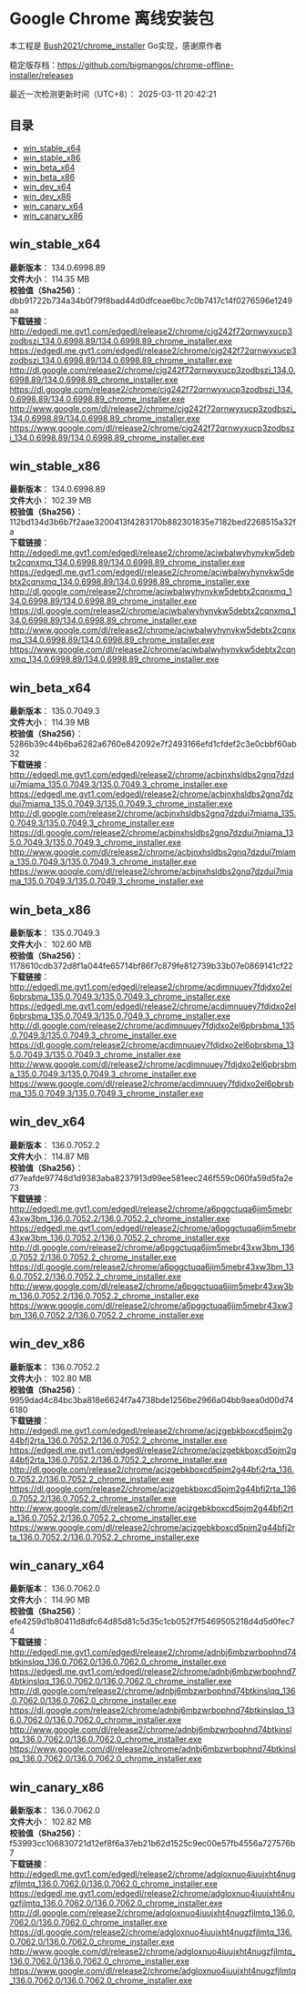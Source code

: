 # Google Chrome 离线安装包
本工程是 [Bush2021/chrome_installer](https://github.com/Bush2021/chrome_installer) Go实现，感谢原作者

稳定版存档：<https://github.com/bigmangos/chrome-offline-installer/releases>

最近一次检测更新时间（UTC+8）：
2025-03-11 20:42:21

## 目录
* [win_stable_x64](https://github.com/bigmangos/chrome-offline-installer?tab=readme-ov-file#win_stable_x64)
* [win_stable_x86](https://github.com/bigmangos/chrome-offline-installer?tab=readme-ov-file#win_stable_x86)
* [win_beta_x64](https://github.com/bigmangos/chrome-offline-installer?tab=readme-ov-file#win_beta_x64)
* [win_beta_x86](https://github.com/bigmangos/chrome-offline-installer?tab=readme-ov-file#win_beta_x86)
* [win_dev_x64](https://github.com/bigmangos/chrome-offline-installer?tab=readme-ov-file#win_dev_x64)
* [win_dev_x86](https://github.com/bigmangos/chrome-offline-installer?tab=readme-ov-file#win_dev_x86)
* [win_canary_x64](https://github.com/bigmangos/chrome-offline-installer?tab=readme-ov-file#win_canary_x64)
* [win_canary_x86](https://github.com/bigmangos/chrome-offline-installer?tab=readme-ov-file#win_canary_x86)

## win_stable_x64
**最新版本**： 134.0.6998.89  
**文件大小**： 114.35 MB  
**校验值（Sha256）**： dbb91722b734a34b0f79f8bad44d0dfceae6bc7c0b7417c14f0276596e1249aa  
**下载链接**：
http://edgedl.me.gvt1.com/edgedl/release2/chrome/cjg242f72qrnwyxucp3zodbszi_134.0.6998.89/134.0.6998.89_chrome_installer.exe
https://edgedl.me.gvt1.com/edgedl/release2/chrome/cjg242f72qrnwyxucp3zodbszi_134.0.6998.89/134.0.6998.89_chrome_installer.exe
http://dl.google.com/release2/chrome/cjg242f72qrnwyxucp3zodbszi_134.0.6998.89/134.0.6998.89_chrome_installer.exe
https://dl.google.com/release2/chrome/cjg242f72qrnwyxucp3zodbszi_134.0.6998.89/134.0.6998.89_chrome_installer.exe
http://www.google.com/dl/release2/chrome/cjg242f72qrnwyxucp3zodbszi_134.0.6998.89/134.0.6998.89_chrome_installer.exe
https://www.google.com/dl/release2/chrome/cjg242f72qrnwyxucp3zodbszi_134.0.6998.89/134.0.6998.89_chrome_installer.exe
## win_stable_x86
**最新版本**： 134.0.6998.89  
**文件大小**： 102.39 MB  
**校验值（Sha256）**： 112bd134d3b6b7f2aae3200413f4283170b882301835e7182bed2268515a32fa  
**下载链接**：
http://edgedl.me.gvt1.com/edgedl/release2/chrome/aciwbalwyhynvkw5debtx2cqnxmq_134.0.6998.89/134.0.6998.89_chrome_installer.exe
https://edgedl.me.gvt1.com/edgedl/release2/chrome/aciwbalwyhynvkw5debtx2cqnxmq_134.0.6998.89/134.0.6998.89_chrome_installer.exe
http://dl.google.com/release2/chrome/aciwbalwyhynvkw5debtx2cqnxmq_134.0.6998.89/134.0.6998.89_chrome_installer.exe
https://dl.google.com/release2/chrome/aciwbalwyhynvkw5debtx2cqnxmq_134.0.6998.89/134.0.6998.89_chrome_installer.exe
http://www.google.com/dl/release2/chrome/aciwbalwyhynvkw5debtx2cqnxmq_134.0.6998.89/134.0.6998.89_chrome_installer.exe
https://www.google.com/dl/release2/chrome/aciwbalwyhynvkw5debtx2cqnxmq_134.0.6998.89/134.0.6998.89_chrome_installer.exe
## win_beta_x64
**最新版本**： 135.0.7049.3  
**文件大小**： 114.39 MB  
**校验值（Sha256）**： 5286b39c44b6ba6282a6760e842092e7f2493166efd1cfdef2c3e0cbbf60ab32  
**下载链接**：
http://edgedl.me.gvt1.com/edgedl/release2/chrome/acbjnxhsldbs2gnq7dzdui7miama_135.0.7049.3/135.0.7049.3_chrome_installer.exe
https://edgedl.me.gvt1.com/edgedl/release2/chrome/acbjnxhsldbs2gnq7dzdui7miama_135.0.7049.3/135.0.7049.3_chrome_installer.exe
http://dl.google.com/release2/chrome/acbjnxhsldbs2gnq7dzdui7miama_135.0.7049.3/135.0.7049.3_chrome_installer.exe
https://dl.google.com/release2/chrome/acbjnxhsldbs2gnq7dzdui7miama_135.0.7049.3/135.0.7049.3_chrome_installer.exe
http://www.google.com/dl/release2/chrome/acbjnxhsldbs2gnq7dzdui7miama_135.0.7049.3/135.0.7049.3_chrome_installer.exe
https://www.google.com/dl/release2/chrome/acbjnxhsldbs2gnq7dzdui7miama_135.0.7049.3/135.0.7049.3_chrome_installer.exe
## win_beta_x86
**最新版本**： 135.0.7049.3  
**文件大小**： 102.60 MB  
**校验值（Sha256）**： 1178610cdb372d8f1a044fe65714bf86f7c879fe812739b33b07e0869141cf22  
**下载链接**：
http://edgedl.me.gvt1.com/edgedl/release2/chrome/acdimnuuey7fdjdxo2el6pbrsbma_135.0.7049.3/135.0.7049.3_chrome_installer.exe
https://edgedl.me.gvt1.com/edgedl/release2/chrome/acdimnuuey7fdjdxo2el6pbrsbma_135.0.7049.3/135.0.7049.3_chrome_installer.exe
http://dl.google.com/release2/chrome/acdimnuuey7fdjdxo2el6pbrsbma_135.0.7049.3/135.0.7049.3_chrome_installer.exe
https://dl.google.com/release2/chrome/acdimnuuey7fdjdxo2el6pbrsbma_135.0.7049.3/135.0.7049.3_chrome_installer.exe
http://www.google.com/dl/release2/chrome/acdimnuuey7fdjdxo2el6pbrsbma_135.0.7049.3/135.0.7049.3_chrome_installer.exe
https://www.google.com/dl/release2/chrome/acdimnuuey7fdjdxo2el6pbrsbma_135.0.7049.3/135.0.7049.3_chrome_installer.exe
## win_dev_x64
**最新版本**： 136.0.7052.2  
**文件大小**： 114.87 MB  
**校验值（Sha256）**： d77eafde97748d1d9383aba8237913d99ee581eec246f559c060fa59d5fa2e73  
**下载链接**：
http://edgedl.me.gvt1.com/edgedl/release2/chrome/a6pggctuqa6jim5mebr43xw3bm_136.0.7052.2/136.0.7052.2_chrome_installer.exe
https://edgedl.me.gvt1.com/edgedl/release2/chrome/a6pggctuqa6jim5mebr43xw3bm_136.0.7052.2/136.0.7052.2_chrome_installer.exe
http://dl.google.com/release2/chrome/a6pggctuqa6jim5mebr43xw3bm_136.0.7052.2/136.0.7052.2_chrome_installer.exe
https://dl.google.com/release2/chrome/a6pggctuqa6jim5mebr43xw3bm_136.0.7052.2/136.0.7052.2_chrome_installer.exe
http://www.google.com/dl/release2/chrome/a6pggctuqa6jim5mebr43xw3bm_136.0.7052.2/136.0.7052.2_chrome_installer.exe
https://www.google.com/dl/release2/chrome/a6pggctuqa6jim5mebr43xw3bm_136.0.7052.2/136.0.7052.2_chrome_installer.exe
## win_dev_x86
**最新版本**： 136.0.7052.2  
**文件大小**： 102.80 MB  
**校验值（Sha256）**： 9959dad4c84bc3ba818e6624f7a4738bde1256be2966a04bb9aea0d00d746180  
**下载链接**：
http://edgedl.me.gvt1.com/edgedl/release2/chrome/acjzgebkboxcd5pjm2g44bfj2rta_136.0.7052.2/136.0.7052.2_chrome_installer.exe
https://edgedl.me.gvt1.com/edgedl/release2/chrome/acjzgebkboxcd5pjm2g44bfj2rta_136.0.7052.2/136.0.7052.2_chrome_installer.exe
http://dl.google.com/release2/chrome/acjzgebkboxcd5pjm2g44bfj2rta_136.0.7052.2/136.0.7052.2_chrome_installer.exe
https://dl.google.com/release2/chrome/acjzgebkboxcd5pjm2g44bfj2rta_136.0.7052.2/136.0.7052.2_chrome_installer.exe
http://www.google.com/dl/release2/chrome/acjzgebkboxcd5pjm2g44bfj2rta_136.0.7052.2/136.0.7052.2_chrome_installer.exe
https://www.google.com/dl/release2/chrome/acjzgebkboxcd5pjm2g44bfj2rta_136.0.7052.2/136.0.7052.2_chrome_installer.exe
## win_canary_x64
**最新版本**： 136.0.7062.0  
**文件大小**： 114.90 MB  
**校验值（Sha256）**： efe4259d1b80411d8dfc64d85d81c5d35c1cb052f7f5469505218d4d5d0fec74  
**下载链接**：
http://edgedl.me.gvt1.com/edgedl/release2/chrome/adnbj6mbzwrbophnd74btkinslqq_136.0.7062.0/136.0.7062.0_chrome_installer.exe
https://edgedl.me.gvt1.com/edgedl/release2/chrome/adnbj6mbzwrbophnd74btkinslqq_136.0.7062.0/136.0.7062.0_chrome_installer.exe
http://dl.google.com/release2/chrome/adnbj6mbzwrbophnd74btkinslqq_136.0.7062.0/136.0.7062.0_chrome_installer.exe
https://dl.google.com/release2/chrome/adnbj6mbzwrbophnd74btkinslqq_136.0.7062.0/136.0.7062.0_chrome_installer.exe
http://www.google.com/dl/release2/chrome/adnbj6mbzwrbophnd74btkinslqq_136.0.7062.0/136.0.7062.0_chrome_installer.exe
https://www.google.com/dl/release2/chrome/adnbj6mbzwrbophnd74btkinslqq_136.0.7062.0/136.0.7062.0_chrome_installer.exe
## win_canary_x86
**最新版本**： 136.0.7062.0  
**文件大小**： 102.82 MB  
**校验值（Sha256）**： f53993cc106830721d12ef8f6a37eb21b62d1525c9ec00e57fb4556a727576b7  
**下载链接**：
http://edgedl.me.gvt1.com/edgedl/release2/chrome/adgloxnuo4iuujxht4nugzfjlmtq_136.0.7062.0/136.0.7062.0_chrome_installer.exe
https://edgedl.me.gvt1.com/edgedl/release2/chrome/adgloxnuo4iuujxht4nugzfjlmtq_136.0.7062.0/136.0.7062.0_chrome_installer.exe
http://dl.google.com/release2/chrome/adgloxnuo4iuujxht4nugzfjlmtq_136.0.7062.0/136.0.7062.0_chrome_installer.exe
https://dl.google.com/release2/chrome/adgloxnuo4iuujxht4nugzfjlmtq_136.0.7062.0/136.0.7062.0_chrome_installer.exe
http://www.google.com/dl/release2/chrome/adgloxnuo4iuujxht4nugzfjlmtq_136.0.7062.0/136.0.7062.0_chrome_installer.exe
https://www.google.com/dl/release2/chrome/adgloxnuo4iuujxht4nugzfjlmtq_136.0.7062.0/136.0.7062.0_chrome_installer.exe
